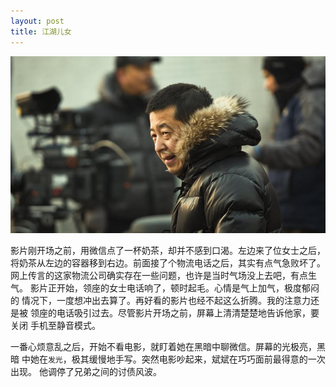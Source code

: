 ```yaml
---
layout: post
title: 江湖儿女
---
```

![贾樟柯](/jia.jpg)

影片刚开场之前，用微信点了一杯奶茶，却并不感到口渴。左边来了位女士之后，
将奶茶从左边的容器移到右边。前面接了个物流电话之后，其实有点气急败坏了。
网上传言的这家物流公司确实存在一些问题，也许是当时气场没上去吧，有点生气。
影片正开始，领座的女士电话响了，顿时起毛。心情是气上加气，极度郁闷的
情况下，一度想冲出去算了。再好看的影片也经不起这么折腾。我的注意力还是被
领座的电话吸引过去。尽管影片开场之前，屏幕上清清楚楚地告诉他家，要关闭
手机至静音模式。


一番心烦意乱之后，开始不看电影，就盯着她在黑暗中聊微信。屏幕的光极亮，黑暗
中她在`发光`，极其缓慢地手写。突然电影吵起来，斌斌在巧巧面前最得意的一次出现。
他调停了兄弟之间的讨债风波。
